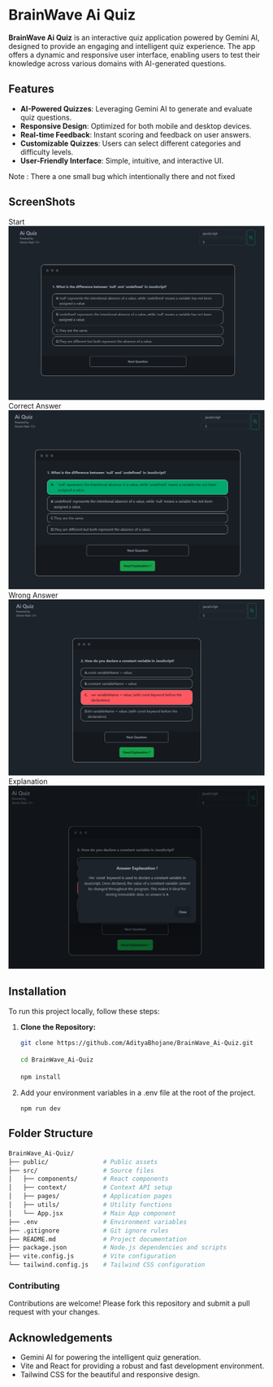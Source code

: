 # BrainWave Ai Quiz

**BrainWave Ai Quiz** is an interactive quiz application powered by Gemini AI, designed to provide an engaging and intelligent quiz experience. The app offers a dynamic and responsive user interface, enabling users to test their knowledge across various domains with AI-generated questions.

## Features

- **AI-Powered Quizzes**: Leveraging Gemini AI to generate and evaluate quiz questions.
- **Responsive Design**: Optimized for both mobile and desktop devices.
- **Real-time Feedback**: Instant scoring and feedback on user answers.
- **Customizable Quizzes**: Users can select different categories and difficulty levels.
- **User-Friendly Interface**: Simple, intuitive, and interactive UI.

Note : There a one small bug which intentionally there and not fixed 

## ScreenShots
Start
![alt text](image.png)
Correct Answer
![alt text](image-1.png)
Wrong Answer
![alt text](image-2.png)
Explanation
![alt text](image-3.png)
## Installation

To run this project locally, follow these steps:

1. **Clone the Repository:**
   ```bash
   git clone https://github.com/AdityaBhojane/BrainWave_Ai-Quiz.git

   cd BrainWave_Ai-Quiz

   npm install
    ```
2. Add your environment variables in a .env file at the root of the project.
    ```
    npm run dev

    ```

## Folder Structure 
```bash
BrainWave_Ai-Quiz/
├── public/               # Public assets
├── src/                  # Source files
│   ├── components/       # React components
│   ├── context/          # Context API setup
│   ├── pages/            # Application pages
│   ├── utils/            # Utility functions
│   └── App.jsx           # Main App component
├── .env                  # Environment variables
├── .gitignore            # Git ignore rules
├── README.md             # Project documentation
├── package.json          # Node.js dependencies and scripts
├── vite.config.js        # Vite configuration
└── tailwind.config.js    # Tailwind CSS configuration
```

### Contributing
Contributions are welcome! Please fork this repository and submit a pull request with your changes.

## Acknowledgements
- Gemini AI for powering the intelligent quiz generation.
- Vite and React for providing a robust and fast development environment.
- Tailwind CSS for the beautiful and responsive design.